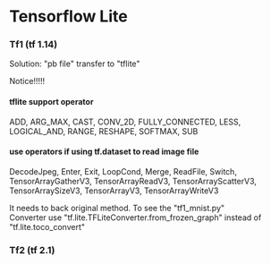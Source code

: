 # Tensorflow Lite  
### Tf1 (tf 1.14)  
Solution: "pb file" transfer to "tflite"   
  
Notice!!!!!  
#### tflite support operator  
ADD, ARG_MAX, CAST, CONV_2D, FULLY_CONNECTED, LESS, LOGICAL_AND, RANGE, RESHAPE, SOFTMAX, SUB  
#### use operators if using tf.dataset to read image file
DecodeJpeg, Enter, Exit, LoopCond, Merge, ReadFile, Switch, TensorArrayGatherV3, TensorArrayReadV3, TensorArrayScatterV3, TensorArraySizeV3, TensorArrayV3, TensorArrayWriteV3  
  
It needs to back original method.  To see the "tf1_mnist.py"  
Converter use "tf.lite.TFLiteConverter.from_frozen_graph" instead of "tf.lite.toco_convert"  
  
  
### Tf2 (tf 2.1)  

